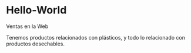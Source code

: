 # Hello-World
Ventas en la Web



Tenemos productos relacionados con plásticos, y todo lo relacionado con productos desechables. 
